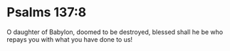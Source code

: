 # Psalms 137:8

O daughter of Babylon, doomed to be destroyed, blessed shall he be who repays you with what you have done to us!
